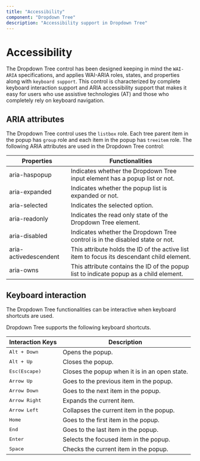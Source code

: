 ```yaml
---
title: "Accessibility"
component: "Dropdown Tree"
description: "Accessibility support in Dropdown Tree"
---
```


# Accessibility

The Dropdown Tree control has been designed keeping in mind the `WAI-ARIA` specifications, and applies WAI-ARIA roles, states, and properties along with `keyboard support`. This control is characterized by complete keyboard interaction support and ARIA accessibility support that makes it easy for users who use assistive technologies (AT) and those who completely rely on keyboard navigation.

## ARIA attributes

The Dropdown Tree control uses the `listbox` role. Each tree parent item in the popup has `group` role and each item in the popup has `treeitem` role. The following ARIA attributes are used in the Dropdown Tree control:

| **Properties** | **Functionalities** |
| --- | --- |
| aria-haspopup | Indicates whether the Dropdown Tree input element has a popup list or not. |
| aria-expanded | Indicates whether the popup list is expanded or not. |
| aria-selected | Indicates the selected option. |
| aria-readonly | Indicates the read only state of the Dropdown Tree element. |
| aria-disabled | Indicates whether the Dropdown Tree control is in the disabled state or not. |
| aria-activedescendent | This attribute holds the ID of the active list item to focus its descendant child element. |
| aria-owns | This attribute contains the ID of the popup list to indicate popup as a child element. |

## Keyboard interaction

The Dropdown Tree functionalities can be interactive when keyboard shortcuts are used.

Dropdown Tree supports the following keyboard shortcuts.

| Interaction Keys | Description |
|------|---------|
| <kbd>Alt + Down</kbd> | Opens the popup. |
| <kbd>Alt + Up</kbd> | Closes the popup. |
| <kbd>Esc(Escape)</kbd> | Closes the popup when it is in an open state. |
| <kbd>Arrow Up</kbd> | Goes to the previous item in the popup. |
| <kbd>Arrow Down</kbd> | Goes to the next item in the popup. |
| <kbd>Arrow Right</kbd> | Expands the current item. |
| <kbd>Arrow Left</kbd> | Collapses the current item in the popup. |
| <kbd>Home</kbd> | Goes to the first item in the popup. |
| <kbd>End</kbd> | Goes to the last item in the popup. |
| <kbd>Enter</kbd> | Selects the focused item in the popup. |
| <kbd>Space</kbd> | Checks the current item in the popup. |